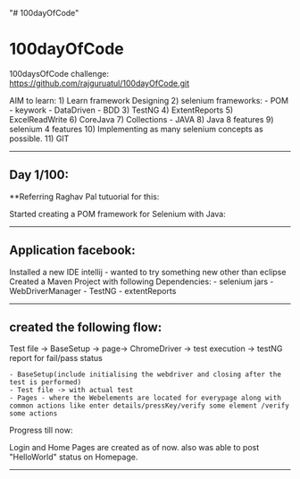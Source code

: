 "# 100dayOfCode" 
# 100dayOfCode

100daysOfCode challenge:
https://github.com/rajguruatul/100dayOfCode.git

AIM to learn:
	1) Learn framework Designing
	2) selenium frameworks:
		- POM
		- keywork
		- DataDriven
		- BDD
	3) TestNG
	4) ExtentReports
	5) ExcelReadWrite
	6) CoreJava
	7) Collections - JAVA
	8) Java 8 features
	9) selenium 4 features
	10) Implementing as many selenium concepts as possible.
	11) GIT



------------------------------
Day 1/100:
------------------------------

**Referring Raghav Pal tutuorial for this:

Started creating a POM framework for Selenium with Java:	

-----------
Application facebook:
----------
Installed a new IDE intellij  - wanted to try something new other than eclipse
Created a Maven Project with following Dependencies:
	- selenium jars
	- WebDriverManager
	- TestNG
	- extentReports

------------------------------
created the following flow:
------------------------------

Test file -> BaseSetup -> page-> ChromeDriver -> test execution -> testNG report for fail/pass status

	- BaseSetup(include initialising the webdriver and closing after the test is performed)
	- Test file -> with actual test
	- Pages - where the Webelements are located for everypage along with common actions like enter details/pressKey/verify some element /verify some actions
	
Progress till now:	
	
Login and Home Pages are created as of now.
also was able to post "HelloWorld" status on Homepage.


	
------------------------------



	

